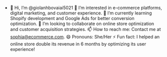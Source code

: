 - 👋 Hi, I’m @giolanhbovaiai5021
👀 I’m interested in e-commerce platforms, digital marketing, and customer experience.
🌱 I’m currently learning Shopify development and Google Ads for better conversion optimization.
💞️ I’m looking to collaborate on online store optimization and customer acquisition strategies.
📫 How to reach me: Contact me at sophia@ecommerce.com.
😄 Pronouns: She/Her
⚡ Fun fact: I helped an online store double its revenue in 6 months by optimizing its user experience!
<!---
giolanhbovaiai5021/giolanhbovaiai5021 is a ✨ special ✨ repository because its `README.md` (this file) appears on your GitHub profile.
You can click the Preview link to take a look at your changes.
--->
